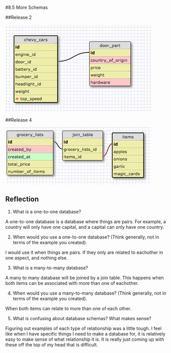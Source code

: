 #8.5 More Schemas


##Release 2

![alt text](imgs/one_to_one_schema.png "one to one")

##Release 4

![alt text](imgs/many_to_many_schema.png "many to many")


## Reflection

1. What is a one-to-one database?

  A one-to-one database is a database where things are pairs. For example, a country will only have one capital, and a capital can only  have one country.

2. When would you use a one-to-one database? (Think generally, not in terms of the example you created).

  I would use it when things are pairs. If they only are related to eachother in one aspect, and nothing else.

3. What is a many-to-many database?

  A many to many database will be joined by a join table. This happens when both items can be associated with more than one of eachother.

4. When would you use a many-to-many database? (Think generally, not in terms of the example you created).

  When both items can relate to more than one of each other.

5. What is confusing about database schemas? What makes sense?

  Figuring out examples of each type of relationship was a little tough. I feel like when I have specific things I need to make a database for, it is relatively easy to make sense of what relationship it is. It is really just coming up with these off the top of my head that is difficult.